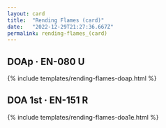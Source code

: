 ```yaml
---
layout: card
title:  "Rending Flames (card)"
date:   "2022-12-29T21:27:36.667Z"
permalink: rending-flames_(card)
---
```


## DOAp &middot; EN-080 U

{% include templates/rending-flames-doap.html %}


## DOA 1st &middot; EN-151 R

{% include templates/rending-flames-doa1e.html %}
